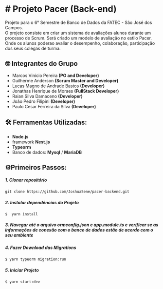 # # Projeto Pacer (Back-end)

Projeto para o 6° Semestre de Banco de Dados da FATEC - São José dos Campos.  
O projeto consiste em criar um sistema de avaliações alunos durante um processo de Scrum. Será criado um modelo de avaliação no estilo Pacer. Onde os alunos poderao avaliar o desempenho, colaboração, participação dos seus colegas de turma.

## 🤓 Integrantes do Grupo

- Marcos Vinicio Pereira **(PO and Developer)**
- Guilherme Anderson **(Scrum Master and Developer)**
- Lucas Magno de Andrade Bastos **(Developer)**
- Jonathas Henrique de Moraes **(FullStack Developer)**
- Raian Silva Damaceno **(Developer)**
- João Pedro Filipini **(Developer)**
- Paulo Cesar Ferreira da Silva **(Developer)**

##  🛠️ Ferramentas Utilizadas:

- **Node.js** 
- framework **Nest.js**
- **Typeorm**
- Banco de dados: **Mysql** / **MariaDB**

##  ⚙️Primeiros Passos:
#####  1. Clonar repositório
```
git clone https://github.com/JoshuaSene/pacer-backend.git
```
##### 2. Instalar dependências do Projeto
```
$  yarn install
```
##### 3. Navegar até o arquivo **ormconfig.json** e **app.module.ts** e verificar se as informações de conexão com o banco de dados estão de acordo com o seu ambiente
##### 4. Fazer Download das Migrations
```
$ yarn typeorm migration:run
```
##### 5. Iniciar Projeto
```
$ yarn start:dev
```